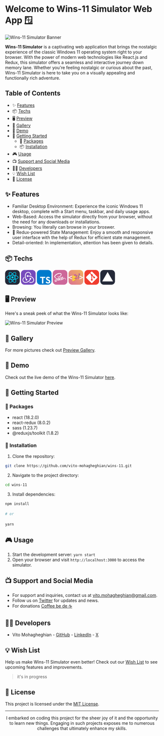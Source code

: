 # Welcome to Wins-11 Simulator Web App 🪟

![Wins-11 Simulator Banner](preview/1.png)

**Wins-11 Simulator** is a captivating web application that brings the nostalgic experience of the classic Windows 11 operating system right to your browser. With the power of modern web technologies like React.js and Redux, this simulator offers a seamless and interactive journey down memory lane. Whether you're feeling nostalgic or curious about the past, Wins-11 Simulator is here to take you on a visually appealing and functionally rich adventure.

## Table of Contents

- ✨ [Features](#-features)
- 📦 [Techs](#-techs)
- 🖥️ [Preview](#-preview)
- 📸 [Gallery](#-gallery)
- 🚀 [Demo](#-demo)
- 🔨 [Getting Started](#-getting-started)
  - 🔩 [Packages](#-packages) 
  - 📦 [Installation](#-installation)
- 🎮 [Usage](#-usage)
- 📺 [Support and Social Media](#-support-and-social-media)
- 🧑‍💻 [Developers](#-developers)
- 💡 [Wish List](#-wish-list)
- 📜 [License](#-license)

## ✨ Features

- Familiar Desktop Environment: Experience the iconic Windows 11 desktop, complete with a Start menu, taskbar, and daily usage apps.
- Web-Based: Access the simulator directly from your browser, without the need for any downloads or installations.
- Browsing: You literally can browse in your broswer.
- 🔄 Redux-powered State Management: Enjoy a smooth and responsive user interface with the help of Redux for efficient state management.
- Detail-oriented: In implementation, attention has been given to details.

## 📦 Techs

<img src="https://github.com/tandpfun/skill-icons/blob/main/icons/React-Dark.svg" width="48" title="React.Js">   <img src="https://github.com/tandpfun/skill-icons/blob/main/icons/Redux.svg" width="48" title="Redux.Js">   <img src="https://github.com/tandpfun/skill-icons/blob/main/icons/TypeScript.svg" width="48" title="TypeScript">   <img src="https://github.com/tandpfun/skill-icons/blob/main/icons/Sass.svg" width="48" title="Sass">   <img src="https://github.com/tandpfun/skill-icons/blob/main/icons/StyledComponents.svg" width="48" title="StyledComponents">    <img src="https://github.com/tandpfun/skill-icons/blob/main/icons/Git.svg" width="48" title="Git">   <img src="https://github.com/tandpfun/skill-icons/blob/main/icons/Vercel-Dark.svg" width="48" title="Vercel">

## 🖥 Preview

Here's a sneak peek of what the Wins-11 Simulator looks like:

![Wins-11 Simulator Preview](/preview/2.png)

## 📸 Gallery 

For more pictures check out [Preview Gallery](gallery.md).

## 🚀 Demo

Check out the live demo of the Wins-11 Simulator [here](https://wins-11.ir).

## 🔨 Getting Started   

### 🔩 Packages

- react (18.2.0)
- react-redux (8.0.2)
- sass (1.23.7)
- @reduxjs/toolkit (1.8.2)

### 📩 Installation

1. Clone the repository:
```bash
git clone https://github.com/vito-mohagheghian/wins-11.git
```

2. Navigate to the project directory:
```bash
cd wins-11
```

3. Install dependencies:
```bash
npm install

# or 

yarn
```


## 🎮 Usage

1. Start the development server: `yarn start`
2. Open your browser and visit `http://localhost:3000` to access the simulator.

## 📺 Support and Social Media

- For support and inquiries, contact us at vito.mohagheghian@gmail.com.
- Follow us on [Twitter](https://x.com/hereisvito) for updates and news.
- For donations [Coffee be de ☕](https://www.coffeebede.com/vitomohagheghian)

## 🧑‍💻 Developers

- Vito Mohagheghian - [GitHub](https://github.com/vito-mohagheghian) - [LinkedIn](https://www.linkedin.com/in/vito-mohagheghian) - [X](https://x.com/hereisvito)

## 💡 Wish List

Help us make Wins-11 Simulator even better! Check out our [Wish List](wishlist.md) to see upcoming features and improvements.

> it's in progress

## 📜 License

This project is licensed under the [MIT License](LICENSE).

---
<p align=center>
I embarked on coding this project for the sheer joy of it and the opportunity to learn new things. Engaging in such projects exposes me to numerous challenges that ultimately enhance my skills.
</p>
